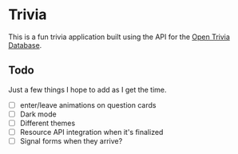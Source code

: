# Trivia

This is a fun trivia application built using the API for the [Open Trivia Database](https://opentdb.com/api_config.php).

## Todo

Just a few things I hope to add as I get the time.

- [ ] enter/leave animations on question cards
- [ ] Dark mode
- [ ] Different themes
- [ ] Resource API integration when it's finalized
- [ ] Signal forms when they arrive?
